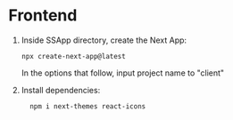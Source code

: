 # Frontend
1) Inside SSApp directory, create the Next App:
   ```shell
   npx create-next-app@latest
   ```
   In the options that follow, input project name to "client"
   
2) Install dependencies:
    ```shell
      npm i next-themes react-icons  
    ``` 
